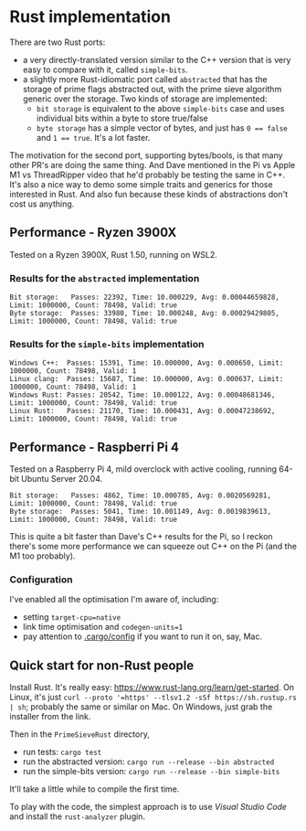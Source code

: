 # Rust implementation

There are two Rust ports:
- a very directly-translated version similar to the C++ version that is very easy to compare with it, called `simple-bits`.
- a slightly more Rust-idiomatic port called `abstracted` that has the storage of prime flags abstracted out, with the prime sieve algorithm generic over the storage. Two kinds of storage are implemented:
    - `bit storage` is equivalent to the above `simple-bits` case and uses individual bits within a byte to store true/false
    - `byte storage` has a simple vector of bytes, and just has `0 == false` and `1 == true`. It's a lot faster.

The motivation for the second port, supporting bytes/bools, is that many other PR's are doing the same thing. And Dave mentioned in the Pi vs Apple M1 vs ThreadRipper video that he'd probably be testing the same in C++. It's also a nice way to demo some simple traits and generics for those interested in Rust. And also fun because these kinds of abstractions don't cost us anything.

## Performance - Ryzen 3900X 

Tested on a Ryzen 3900X, Rust 1.50, running on WSL2.

### Results for the `abstracted` implementation

```
Bit storage:   Passes: 22392, Time: 10.000229, Avg: 0.00044659828, Limit: 1000000, Count: 78498, Valid: true
Byte storage:  Passes: 33980, Time: 10.000248, Avg: 0.00029429805, Limit: 1000000, Count: 78498, Valid: true
```

### Results for the `simple-bits` implementation 

```
Windows C++:  Passes: 15391, Time: 10.000000, Avg: 0.000650, Limit: 1000000, Count: 78498, Valid: 1
Linux clang:  Passes: 15687, Time: 10.000000, Avg: 0.000637, Limit: 1000000, Count: 78498, Valid: 1
Windows Rust: Passes: 20542, Time: 10.000122, Avg: 0.00048681346, Limit: 1000000, Count: 78498, Valid: true
Linux Rust:   Passes: 21170, Time: 10.000431, Avg: 0.00047238692, Limit: 1000000, Count: 78498, Valid: true
```

## Performance - Raspberri Pi 4

Tested on a Raspberry Pi 4, mild overclock with active cooling, running 64-bit Ubuntu Server 20.04. 

```
Bit storage:   Passes: 4862, Time: 10.000785, Avg: 0.0020569281, Limit: 1000000, Count: 78498, Valid: true
Byte storage:  Passes: 5041, Time: 10.001149, Avg: 0.0019839613, Limit: 1000000, Count: 78498, Valid: true
```
This is quite a bit faster than Dave's C++ results for the Pi, so I reckon there's some more performance we can squeeze out C++ on the Pi (and the M1 too probably). 

### Configuration

I've enabled all the optimisation I'm aware of, including:
- setting `target-cpu=native`
- link time optimisation and `codegen-units=1`
- pay attention to [.cargo/config](.cargo/config) if you want to run it on, say, Mac. 

## Quick start for non-Rust people

Install Rust. It's really easy: https://www.rust-lang.org/learn/get-started. On Linux, it's just `curl --proto '=https' --tlsv1.2 -sSf https://sh.rustup.rs | sh`; probably the same or similar on Mac. On Windows, just grab the installer from the link.

Then in the `PrimeSieveRust` directory, 

- run tests: `cargo test` 
- run the abstracted version: `cargo run --release --bin abstracted`
- run the simple-bits version: `cargo run --release --bin simple-bits`

It'll take a little while to compile the first time.

To play with the code, the simplest approach is to use *Visual Studio Code* and install the `rust-analyzer` plugin.